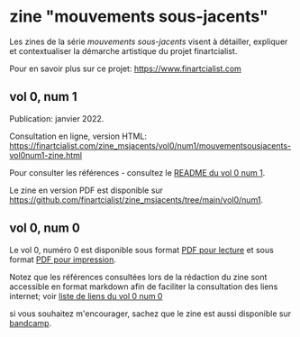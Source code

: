 # zine "mouvements sous-jacents"

Les zines de la série *mouvements sous-jacents* visent à détailler, expliquer et contextualiser la démarche artistique du projet finartcialist.

Pour en savoir plus sur ce projet: https://www.finartcialist.com

## vol 0, num 1

Publication: janvier 2022.

Consultation en ligne, version HTML: https://finartcialist.com/zine_msjacents/vol0/num1/mouvementsousjacents-vol0num1-zine.html

Pour consulter les références - consultez le [README du vol 0 num 1](https://github.com/finartcialist/zine_msjacents/blob/main/vol0/num1/README.md).

Le zine en version PDF est disponible sur https://github.com/finartcialist/zine_msjacents/tree/main/vol0/num1.

## vol 0, num 0

Le vol 0, numéro 0 est disponible sous format [PDF pour lecture](https://github.com/finartcialist/zine_msjacents/blob/main/vol0/num0/mouvements_sous_jacents_vol0.pdf) et sous format [PDF pour impression](https://github.com/finartcialist/zine_msjacents/blob/main/vol0/num0/mouvements_sous_jacents_vol0_zine.pdf).

Notez que les références consultées lors de la rédaction du zine sont accessible en format markdown afin de faciliter la consultation des liens internet; voir [liste de liens du vol 0 num 0](https://github.com/finartcialist/zine_msjacents/blob/main/vol0/num0/README.md)

si vous souhaitez m'encourager, sachez que le zine est aussi disponible sur [bandcamp](https://finartcialist.bandcamp.com/merch/zine-mouvements-sous-jacents-vol-0-num-0).


